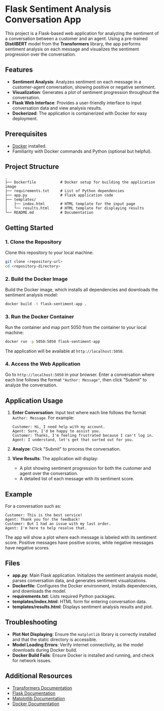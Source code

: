 # Flask Sentiment Analysis Conversation App

This project is a Flask-based web application for analyzing the sentiment of a conversation between a customer and an agent. Using a pre-trained **DistilBERT** model from the **Transformers** library, the app performs sentiment analysis on each message and visualizes the sentiment progression over the conversation.

## Features

- **Sentiment Analysis**: Analyzes sentiment on each message in a customer-agent conversation, showing positive or negative sentiment.
- **Visualization**: Generates a plot of sentiment progression throughout the conversation.
- **Flask Web Interface**: Provides a user-friendly interface to input conversation data and view analysis results.
- **Dockerized**: The application is containerized with Docker for easy deployment.

## Prerequisites

- [Docker](https://docs.docker.com/get-docker/) installed.
- Familiarity with Docker commands and Python (optional but helpful).

## Project Structure

```plaintext
.
├── Dockerfile           # Docker setup for building the application image
├── requirements.txt     # List of Python dependencies
├── app.py               # Flask application code
├── templates/
│   ├── index.html       # HTML template for the input page
│   └── results.html     # HTML template for displaying results
└── README.md            # Documentation
```

## Getting Started

### 1. Clone the Repository

Clone this repository to your local machine:

```bash
git clone <repository-url>
cd <repository-directory>
```

### 2. Build the Docker Image

Build the Docker image, which installs all dependencies and downloads the sentiment analysis model:

```bash
docker build -t flask-sentiment-app .
```

### 3. Run the Docker Container

Run the container and map port 5050 from the container to your local machine:

```bash
docker run -p 5050:5050 flask-sentiment-app
```

The application will be available at `http://localhost:5050`.

### 4. Access the Web Application

Go to `http://localhost:5050` in your browser. Enter a conversation where each line follows the format `"Author: Message"`, then click "Submit" to analyze the conversation.

## Application Usage

1. **Enter Conversation**: Input text where each line follows the format `Author: Message`. For example:

   ```
   Customer: Hi, I need help with my account.
   Agent: Sure, I'd be happy to assist you.
   Customer: Thanks, I'm feeling frustrated because I can't log in.
   Agent: I understand, let's get that sorted out for you.
   ```

2. **Analyze**: Click "Submit" to process the conversation.

3. **View Results**: The application will display:
   - A plot showing sentiment progression for both the customer and agent over the conversation.
   - A detailed list of each message with its sentiment score.

## Example

For a conversation such as:

```
Customer: This is the best service!
Agent: Thank you for the feedback!
Customer: But I had an issue with my last order.
Agent: I'm here to help resolve that.
```

The app will show a plot where each message is labeled with its sentiment score. Positive messages have positive scores, while negative messages have negative scores.

## Files

- **app.py**: Main Flask application. Initializes the sentiment analysis model, parses conversation data, and generates sentiment visualizations.
- **Dockerfile**: Configures the Docker environment, installs dependencies, and downloads the model.
- **requirements.txt**: Lists required Python packages.
- **templates/index.html**: HTML form for entering conversation data.
- **templates/results.html**: Displays sentiment analysis results and plot.

## Troubleshooting

- **Plot Not Displaying**: Ensure the `matplotlib` library is correctly installed and that the static directory is accessible.
- **Model Loading Errors**: Verify internet connectivity, as the model downloads during Docker build.
- **Docker Build Fails**: Ensure Docker is installed and running, and check for network issues.

## Additional Resources

- [Transformers Documentation](https://huggingface.co/transformers/)
- [Flask Documentation](https://flask.palletsprojects.com/)
- [Matplotlib Documentation](https://matplotlib.org/stable/contents.html)
- [Docker Documentation](https://docs.docker.com/)
